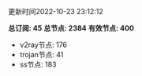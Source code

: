 更新时间2022-10-23 23:12:12

**总订阅: 45**
**总节点: 2384**
**有效节点: 400**
- v2ray节点: 176
- trojan节点: 41
- ss节点: 183
